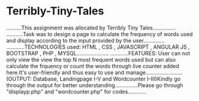# Terribly-Tiny-Tales
..........This assignment was allocated by Terribly Tiny Tales...............
...........Task was to design a page to calculate the frequency of words used and display according to the input provided by the user..............
............TECHNOLOGIES used: HTML , CSS , JAVASCRIPT , ANGULAR JS , BOOTSTRAP , PHP , MYSQL.....................
............FEATURES: User can not only view the view the top N most frequent words used but can also calculate the frquency or count the words through live counter added here.It's user-friendly and thus easy to use and manage........................(OUTPUT: Database, Landingpage I-V and Wordcounter I-III)Kindly go through the output for better understanding...............Please go through "displayp.php" and "wordcounter.php" for codes............

